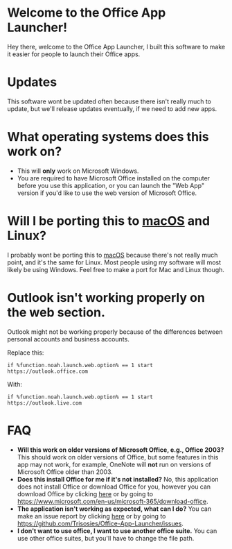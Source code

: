 # Welcome to the Office App Launcher!
Hey there, welcome to the Office App Launcher, I built this software to make it easier for people to launch their Office apps.
# Updates
This software wont be updated often because there isn't really much to update, but we'll release updates eventually, if we need to add new apps. 
# What operating systems does this work on?
- This will **only** work on Microsoft Windows.
- You are required to have Microsoft Office installed on the computer before you use this application, or you can launch the "Web App" version if you'd like to use the web version of Microsoft Office.
# Will I be porting this to [macOS](https://apple.com/macOS) and Linux?
I probably wont be porting this to [macOS](https://apple.com/macOS) because there's not really much point, and it's the same for Linux. Most people using my software will most likely be using Windows. Feel free to make a port for Mac and Linux though.
# Outlook isn't working properly on the web section.
Outlook might not be working properly because of the differences between personal accounts and business accounts.

Replace this:
```
if %function.noah.launch.web.option% == 1 start https://outlook.office.com
```
With:
```
if %function.noah.launch.web.option% == 1 start https://outlook.live.com
```
# FAQ
- **Will this work on older versions of Microsoft Office, e.g., Office 2003?** This should work on older versions of Office, but some features in this app may not work, for example, OneNote will **not** run on versions of Microsoft Office older than 2003.
- **Does this install Office for me if it's not installed?** No, this application does not install Office or download Office for you, however you can download Office by clicking [here](https://www.microsoft.com/en-us/microsoft-365/download-office) or by going to https://www.microsoft.com/en-us/microsoft-365/download-office.
- **The application isn't working as expected, what can I do?** You can make an issue report by clicking [here](https://github.com/Trisosies/Office-App-Launcher/issues) or by going to https://github.com/Trisosies/Office-App-Launcher/issues.
- **I don't want to use office, I want to use another office suite.** You can use other office suites, but you'll have to change the file path.
